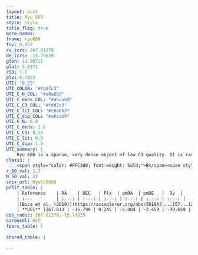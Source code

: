 ```yaml
---
layout: post
title: Ryu 680
style: style
title_flag: true
more_names: 
fname: ryu680
fov: 0.057
ra_icrs: 267.81278
de_icrs: -15.79839
glon: 11.96711
glat: 5.6271
r50: 1.7
plx: 0.2453
UTI: "0.25"
UTI_COLOR: "#fdd7c3"
UTI_C_N_COL: "#e0a6b3"
UTI_C_dens_COL: "#a6cab9"
UTI_C_C3_COL: "#fdd7c3"
UTI_C_lit_COL: "#e0a6b3"
UTI_C_dup_COL: "#a6cab9"
UTI_C_N: 0.0
UTI_C_dens: 1.0
UTI_C_C3: 0.25
UTI_C_lit: 0.0
UTI_C_dup: 1.0
UTI_summary: |
    Ryu 680 is a sparse, very dense object of low C3 quality. It is rarely studied in the literature, with no articles listed in the last 6 years.<br><br><span style="color: #99180f; font-weight: bold;">Warning: </span>contains less than 25 stars with <i>P>0.5</i> estimated.
class3: |
    <span style="color: #FFC300; font-weight: bold;">B</span><span style="color: purple; font-weight: bold;">D</span>
r_50_val: 1.7
N_50_val: 22
scix_url: Ryu%20680
posit_table: |
    | Reference    | RA    | DEC   | Plx  | pmRA  | pmDE   |  Rv  |
    | :---         | :---: | :---: | :---: | :---: | :---: | :---: |
    |[Bica et al. (2019)](https://scixplorer.org/abs/2019AJ....157...12B) | 267.812 | -15.808 | -- | -- | -- | -- |
    | **UCC** |267.813 | -15.798 | 0.245 | -5.084 | -2.459 | -39.659 | 
cds_radec: 267.81278,-15.79839
carousel: UCC
fpars_table: |
    
shared_table: |
    
---
```

